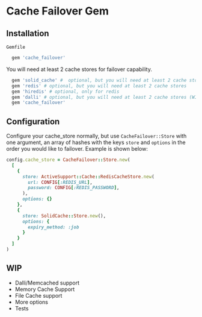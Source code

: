 # Cache Failover Gem

## Installation

`Gemfile`

```ruby
  gem 'cache_failover'
```

You will need at least 2 cache stores for failover capability.

```ruby
  gem 'solid_cache' #  optional, but you will need at least 2 cache stores
  gem 'redis' # optional, but you will need at least 2 cache stores
  gem 'hiredis' # optional, only for redis
  gem 'dalli' # optional, but you will need at least 2 cache stores (WIP)
  gem 'cache_failover'
```

## Configuration

Configure your cache_store normally, but use `CacheFailover::Store` with one argument, an array of hashes with the keys `store` and `options` in the order you would like to failover. Example is shown below:

```ruby
config.cache_store = CacheFailover::Store.new(
  [
    {
      store: ActiveSupport::Cache::RedisCacheStore.new(
        url: CONFIG[:REDIS_URL],
        password: CONFIG[:REDIS_PASSWORD],
      ),
      options: {}
    },
    {
      store: SolidCache::Store.new(),
      options: {
        expiry_method: :job
      }
    }
  ]
)
```

## WIP
- Dalli/Memcached support
- Memory Cache Support
- File Cache support
- More options
- Tests